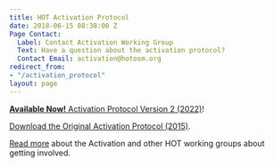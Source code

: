 ```yaml
---
title: HOT Activation Protocol
date: 2018-06-15 08:38:00 Z
Page Contact:
  Label: Contact Activation Working Group
  Text: Have a question about the activation protocol?
  Contact Email: activation@hotosm.org
redirect_from:
- "/activation_protocol"
layout: page
---
```


[**Available Now!** Activation Protocol Version 2 (2022)](/downloads/HOTActivationProtocolV2.pdf)!

[Download the Original Activation Protocol (2015)](/downloads/HOTActivationProtocol.pdf). 

[Read more](/community/working-groups/) about the Activation and other HOT working groups about getting involved.